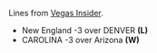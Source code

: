 Lines from [Vegas Insider](http://www.vegasinsider.com/nfl/matchups/matchups.cfm/week/20/season/2015).

* New England -3 over DENVER **(L)**
* CAROLINA -3 over Arizona **(W)**
